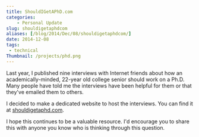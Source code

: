 ```yaml
---
title: ShouldIGetAPhD.com
categories:
    - Personal Update
slug: shouldigetaphdcom
aliases: [/blog/2014/Dec/08/shouldigetaphdcom/]
date: 2014-12-08
tags:
 - technical
Thumbnail: /projects/phd.png
---
```


Last year, I published nine interviews with Internet friends about how an academically-minded, 22-year old college senior should work on a Ph.D. Many people have told me the interviews have been helpful for them or that they've emailed them to others.

I decided to make a dedicated website to host the interviews. You can find it at [shouldigetaphd.com](http://shouldigetaphd.com/).

I hope this continues to be a valuable resource. I'd encourage you to share this with anyone you know who is thinking through this question.
